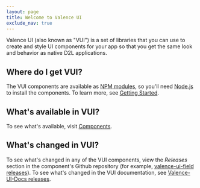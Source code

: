 ```yaml
---
layout: page
title: Welcome to Valence UI
exclude_nav: true
---
```


Valence UI (also known as "VUI") is a set of libraries that you can use to create and style UI components for your app so that you get the same look and behavior as native D2L applications.

## Where do I get VUI?

The VUI components are available as [NPM modules](https://www.npmjs.org/browse/keyword/vui), so you'll need [Node.js](http://nodejs.org/) to install the components. To learn more, see [Getting Started](/getting-started/).

## What's available in VUI?
To see what's available, visit [Components](/components/).

## What's changed in VUI?

To see what's changed in any of the VUI components, view the _Releases_ section in the component's Github repository (for example,  [valence-ui-field releases](https://github.com/Brightspace/valence-ui-field/releases)). To see what's changed in the VUI documentation, see [Valence-UI-Docs releases](https://github.com/Brightspace/valence-ui-docs/releases).
